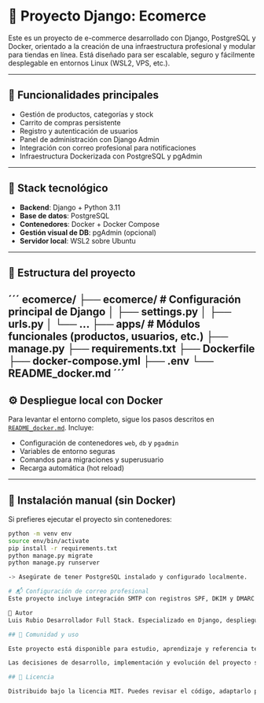 # 🛒 Proyecto Django: Ecomerce

Este es un proyecto de e-commerce desarrollado con Django, PostgreSQL y Docker, orientado a la creación de una infraestructura profesional y modular para tiendas en línea. Está diseñado para ser escalable, seguro y fácilmente desplegable en entornos Linux (WSL2, VPS, etc.).

---

## 🚀 Funcionalidades principales

- Gestión de productos, categorías y stock
- Carrito de compras persistente
- Registro y autenticación de usuarios
- Panel de administración con Django Admin
- Integración con correo profesional para notificaciones
- Infraestructura Dockerizada con PostgreSQL y pgAdmin

---

## 🧱 Stack tecnológico

- **Backend**: Django + Python 3.11
- **Base de datos**: PostgreSQL
- **Contenedores**: Docker + Docker Compose
- **Gestión visual de DB**: pgAdmin (opcional)
- **Servidor local**: WSL2 sobre Ubuntu

---

## 📁 Estructura del proyecto
´´´
ecomerce/
├── ecomerce/ # Configuración principal de Django 
│ ├── settings.py 
│ ├── urls.py 
│ └── ... 
├── apps/ # Módulos funcionales (productos, usuarios, etc.) ├── manage.py 
├── requirements.txt 
├── Dockerfile 
├── docker-compose.yml 
├── .env 
└── README_docker.md
´´´
---

## ⚙️ Despliegue local con Docker

Para levantar el entorno completo, sigue los pasos descritos en [`README_docker.md`](./README_docker.md). Incluye:

- Configuración de contenedores `web`, `db` y `pgadmin`
- Variables de entorno seguras
- Comandos para migraciones y superusuario
- Recarga automática (hot reload)

---

## 🧪 Instalación manual (sin Docker)

Si prefieres ejecutar el proyecto sin contenedores:

```bash
python -m venv env
source env/bin/activate
pip install -r requirements.txt
python manage.py migrate
python manage.py runserver

-> Asegúrate de tener PostgreSQL instalado y configurado localmente.

# 📬 Configuración de correo profesional
Este proyecto incluye integración SMTP con registros SPF, DKIM y DMARC verificados. La configuración se realiza en settings.py usando variables del archivo .env.

📌 Autor
Luis Rubio Desarrollador Full Stack. Especializado en Django, despliegue en VPS, automatización y gestión avanzada de correo profesional.

## 🤝 Comunidad y uso

Este proyecto está disponible para estudio, aprendizaje y referencia técnica. Se agradecen sugerencias y reportes de errores a través de issues.

Las decisiones de desarrollo, implementación y evolución del proyecto son gestionadas exclusivamente por el autor, con foco en mantener coherencia técnica y escalabilidad.

## 📄 Licencia

Distribuido bajo la licencia MIT. Puedes revisar el código, adaptarlo para tus propios fines, pero no modificar este repositorio directamente sin autorización.
